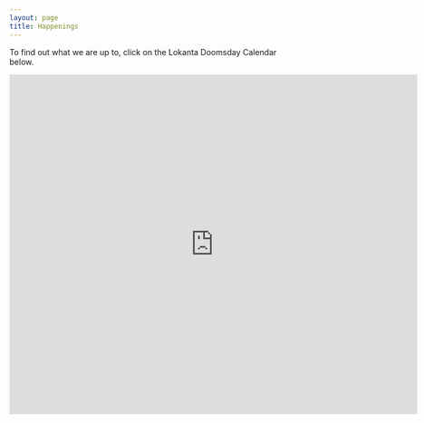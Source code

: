 ```yaml
---
layout: page
title: Happenings
---
```


To find out what we are up to, click on the Lokanta Doomsday Calendar below.



<iframe src="https://calendar.google.com/calendar/embed?height=600&amp;wkst=2&amp;hl=en_GB&amp;bgcolor=%23ffffff&amp;src=lokanta.vihara%40gmail.com&amp;color=%23ac4142&amp;ctz=Australia%2FSydney" style="border-width:0" width="720" height="600" frameborder="0" scrolling="no"></iframe>

